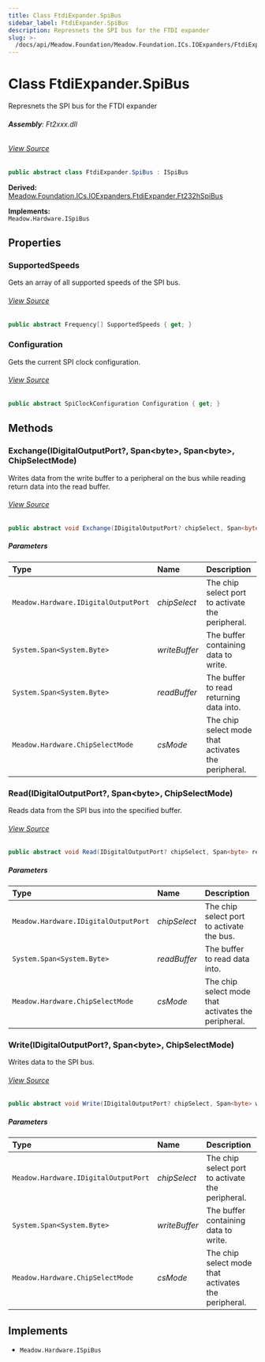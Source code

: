 ```yaml
---
title: Class FtdiExpander.SpiBus
sidebar_label: FtdiExpander.SpiBus
description: Represnets the SPI bus for the FTDI expander
slug: >-
  /docs/api/Meadow.Foundation/Meadow.Foundation.ICs.IOExpanders/FtdiExpander.SpiBus
---
```

# Class FtdiExpander.SpiBus
Represnets the SPI bus for the FTDI expander

###### **Assembly**: Ft2xxx.dll
###### [View Source](https://github.com/WildernessLabs/Meadow.Foundation.git/blob/develop/Source/Meadow.Foundation.Peripherals/ICs.IOExpanders.Ftxxxx/Driver/FtdiExpander.SpiBus.cs#L12)
```csharp title="Declaration"
public abstract class FtdiExpander.SpiBus : ISpiBus
```
**Derived:**  
[Meadow.Foundation.ICs.IOExpanders.FtdiExpander.Ft232hSpiBus](../Meadow.Foundation.ICs.IOExpanders/FtdiExpander.Ft232hSpiBus)

**Implements:**  
`Meadow.Hardware.ISpiBus`

## Properties
### SupportedSpeeds
Gets an array of all supported speeds of the SPI bus.
###### [View Source](https://github.com/WildernessLabs/Meadow.Foundation.git/blob/develop/Source/Meadow.Foundation.Peripherals/ICs.IOExpanders.Ftxxxx/Driver/FtdiExpander.SpiBus.cs#L15)
```csharp title="Declaration"
public abstract Frequency[] SupportedSpeeds { get; }
```
### Configuration
Gets the current SPI clock configuration.
###### [View Source](https://github.com/WildernessLabs/Meadow.Foundation.git/blob/develop/Source/Meadow.Foundation.Peripherals/ICs.IOExpanders.Ftxxxx/Driver/FtdiExpander.SpiBus.cs#L17)
```csharp title="Declaration"
public abstract SpiClockConfiguration Configuration { get; }
```
## Methods
### Exchange(IDigitalOutputPort?, Span&lt;byte&gt;, Span&lt;byte&gt;, ChipSelectMode)
Writes data from the write buffer to a peripheral on the bus while reading return data into the read buffer.
###### [View Source](https://github.com/WildernessLabs/Meadow.Foundation.git/blob/develop/Source/Meadow.Foundation.Peripherals/ICs.IOExpanders.Ftxxxx/Driver/FtdiExpander.SpiBus.cs#L22)
```csharp title="Declaration"
public abstract void Exchange(IDigitalOutputPort? chipSelect, Span<byte> writeBuffer, Span<byte> readBuffer, ChipSelectMode csMode = ChipSelectMode.ActiveLow)
```

##### Parameters

| Type | Name | Description |
|:--- |:--- |:--- |
| `Meadow.Hardware.IDigitalOutputPort` | *chipSelect* | The chip select port to activate the peripheral. |
| `System.Span<System.Byte>` | *writeBuffer* | The buffer containing data to write. |
| `System.Span<System.Byte>` | *readBuffer* | The buffer to read returning data into. |
| `Meadow.Hardware.ChipSelectMode` | *csMode* | The chip select mode that activates the peripheral. |

### Read(IDigitalOutputPort?, Span&lt;byte&gt;, ChipSelectMode)
Reads data from the SPI bus into the specified buffer.
###### [View Source](https://github.com/WildernessLabs/Meadow.Foundation.git/blob/develop/Source/Meadow.Foundation.Peripherals/ICs.IOExpanders.Ftxxxx/Driver/FtdiExpander.SpiBus.cs#L24)
```csharp title="Declaration"
public abstract void Read(IDigitalOutputPort? chipSelect, Span<byte> readBuffer, ChipSelectMode csMode = ChipSelectMode.ActiveLow)
```

##### Parameters

| Type | Name | Description |
|:--- |:--- |:--- |
| `Meadow.Hardware.IDigitalOutputPort` | *chipSelect* | The chip select port to activate the bus. |
| `System.Span<System.Byte>` | *readBuffer* | The buffer to read data into. |
| `Meadow.Hardware.ChipSelectMode` | *csMode* | The chip select mode that activates the peripheral. |

### Write(IDigitalOutputPort?, Span&lt;byte&gt;, ChipSelectMode)
Writes data to the SPI bus.
###### [View Source](https://github.com/WildernessLabs/Meadow.Foundation.git/blob/develop/Source/Meadow.Foundation.Peripherals/ICs.IOExpanders.Ftxxxx/Driver/FtdiExpander.SpiBus.cs#L26)
```csharp title="Declaration"
public abstract void Write(IDigitalOutputPort? chipSelect, Span<byte> writeBuffer, ChipSelectMode csMode = ChipSelectMode.ActiveLow)
```

##### Parameters

| Type | Name | Description |
|:--- |:--- |:--- |
| `Meadow.Hardware.IDigitalOutputPort` | *chipSelect* | The chip select port to activate the peripheral. |
| `System.Span<System.Byte>` | *writeBuffer* | The buffer containing data to write. |
| `Meadow.Hardware.ChipSelectMode` | *csMode* | The chip select mode that activates the peripheral. |


## Implements

* `Meadow.Hardware.ISpiBus`
